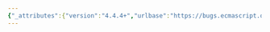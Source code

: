 ```yaml
---
{"_attributes":{"version":"4.4.4+","urlbase":"https://bugs.ecmascript.org/","maintainer":"dherman@mozilla.com"},"bug":{"bug_id":3142,"creation_ts":"2014-08-19 05:38:00 -0700","short_desc":"22.1.3.24 Array.prototype.sort: Missing \"implementation defined\" exceptions","delta_ts":"2014-08-25 08:29:26 -0700","product":"Draft for 6th Edition","component":"technical issue","version":"Rev 26: July 18, 2014 Draft","rep_platform":"All","op_sys":"All","bug_status":"RESOLVED","resolution":"FIXED","priority":"Normal","bug_severity":"normal","everconfirmed":true,"reporter":{"uid":"andrebargull","name":"André Bargull"},"assigned_to":{"uid":"allen","name":"Allen Wirfs-Brock"},"long_desc":[{"commentid":9807,"comment_count":0,"who":{"uid":"andrebargull","name":"André Bargull"},"bug_when":"2014-08-19 05:38:03 -0700","thetext":"22.1.3.24 Array.prototype.sort (comparefn)\n\nThere are still some missing exceptions to trigger \"implementation defined\" behaviour (but see also bug 3089 why the term \"implementation defined\" is considered to be too broad).\n\n\n(1) consistent comparison function\n> Calling comparefn(a,b) does not modify obj.\n\nThis exception needs to be changed to \"Does neither modify obj nor any object in obj's prototype chain\". \n\nReason:\nThe initial list of exceptions when implementation defined behaviour is acceptable (before \"Otherwise, the following steps are taken\") checks for indexed properties on obj's prototype chain (\"The result of HasProperty(proto, ToString(j )) is true\"). But this check is only performed once in the beginning. So it's still necessary to handle the case needs when comparefn invalidates this assumption. \n\n\n(2) Side-effects when invoking ToString in SortCompare\n\nThe two ToString calls in steps 18 and 20 may modify obj or an object in obj' prototype chain. If that happens, implementation defined behaviour needs to be accepted.\n\n\n(3) Dynamic results for ToString in SortCompare\n\nThe two ToString calls in step 18 and 20 are currently not required to produce consistent results. This makes the built-in lexicographical order less restrictive compared to when an explicit comparator function is supplied.\n\n\n(4) Sort on proxy objects\n\nFor the same reason that currently accessor or non-writable/non-configurable properties trigger implementation defined behaviour, applying Array.prototype.sort on a proxy object (or if a proxy object is present in the prototype chain) should allow implementation defined behaviour."},{"commentid":9837,"comment_count":1,"who":{"uid":"allen","name":"Allen Wirfs-Brock"},"bug_when":"2014-08-21 13:12:59 -0700","thetext":"fixed in rev27 editor's draft"},{"commentid":9927,"comment_count":2,"who":{"uid":"allen","name":"Allen Wirfs-Brock"},"bug_when":"2014-08-25 08:29:26 -0700","thetext":"fixed in rev27 draft"}]}}
---
```


